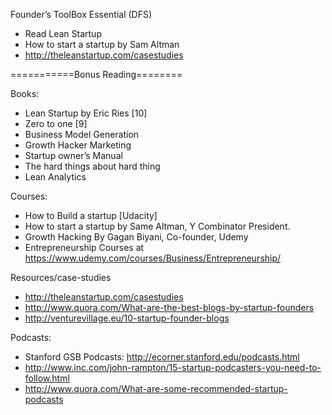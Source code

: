 Founder’s ToolBox
Essential (DFS)
* Read Lean Startup
* How to start a startup by Sam Altman
* http://theleanstartup.com/casestudies

===========Bonus Reading========

Books:
* Lean Startup by Eric Ries [10]
* Zero to one [9]
* Business Model Generation 
* Growth Hacker Marketing 
* Startup owner’s Manual 
* The hard things about hard thing 
* Lean Analytics 

Courses:
* How to Build a startup [Udacity]
* How to start a startup by Same Altman, Y Combinator President.
* Growth Hacking By Gagan Biyani, Co-founder, Udemy
* Entrepreneurship Courses at https://www.udemy.com/courses/Business/Entrepreneurship/


Resources/case-studies
* http://theleanstartup.com/casestudies
* http://www.quora.com/What-are-the-best-blogs-by-startup-founders
* http://venturevillage.eu/10-startup-founder-blogs

Podcasts:
* Stanford GSB Podcasts: http://ecorner.stanford.edu/podcasts.html 
* http://www.inc.com/john-rampton/15-startup-podcasters-you-need-to-follow.html
* http://www.quora.com/What-are-some-recommended-startup-podcasts
